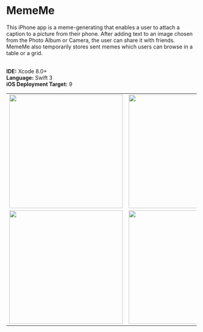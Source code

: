 # MemeMe

This iPhone app is a meme-generating that enables a user to attach a caption to a picture from their phone. After adding text to an image chosen from the Photo Album or Camera, the user can share it with friends. MemeMe also temporarily stores sent memes which users can browse in a table or a grid.

<br><b>IDE:</b> Xcode 8.0+
<br><b>Language:</b> Swift 3
<br><b>iOS Deployment Target:</b> 9
<table>
<tr>
<td>
<kbd>
<img src="https://bennyspr.com/img/github/memeMe/Simulator_Screen_Shot_1.png" width="300">
</kbd>
</td>
<td>
<kbd>
<img src="https://bennyspr.com/img/github/memeMe/Simulator_Screen_Shot_2.png" width="300">
</kbd>
</td>
</tr>
<tr>
<td>
<kbd>
<img src="https://bennyspr.com/img/github/memeMe/Simulator_Screen_Shot_3.png" width="300">
</kbd>
</td>
<td>
<kbd>
<img src="https://bennyspr.com/img/github/memeMe/Simulator_Screen_Shot_4.png" width="300">
</kbd>
</td>
</tr>
</table>
